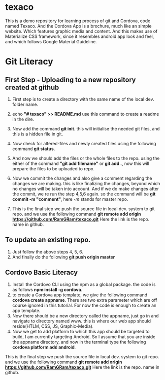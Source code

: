 # texaco

This is a demo repository for learning process of git and Cordova, code named Texaco. And the Cordova App is a brochure, much like an simple website. Which features graphic media and content. And this makes use of Materialize CSS framework, since it resembles android app look and feel, and which follows Google Material Guideline.   


# Git Literacy
## First Step - Uploading to a new repository created at github
1. First step is to create a directory with the same name of the local dev. folder name.

2. echo __"# texaco" >> README.md__ use this command to create a readme in the dire.
3. Now add the command **git init**. this will initialise the needed git files, and this is a hidden file in git.
4. Now check for altered-files and newly created files using the following command **git status**.
5. And now we should add the files or the whole files to the repo. using the either of the command **"git add filename"** or **git add .**, now this will prepare the files to be uploaded to repo.
6. Now we commit the changes and also give a comment regarding the changes we are making. this is like finalizing the changes, beyond which no changes will be taken into account. And if we do make changes after the commit, we re run the step 4,5,6 again. so the command will be **git commit -m "comment"**, here _-m_ stands for master repo.

7. This is the final step we push the source file in local dev. system to git repo. and we use the following command **git remote add origin https://github.com/RamGRam/texaco.git** Here the link is the repo. name in github.

## To update an existing repo. 
1. Just follow the above steps 4, 5, 6. 
2. And finally do the following **git push origin master**


## Cordovo Basic Literacy

1. Install the Cordovo CLI using the npm as a global package. the code is as follows **npm install -g cordova**.
2. to create a Cordova app template, we give the following command **cordova create appname**. There are two extra parameter which are off course ignored in this tutorial. For now the code is enough to create an app template.
3. Now there should be a new directory called the appname, just go in and navigate to directory named www. this is where our web app should reside(HTLM, CSS, JS, Graphic-Media).
4. Now we get to add platform to which this app should be targeted to build, I am currently targeting Android. So I assume that you are inside the appname directory, and now in the terminal type the following **cordova platform add android**.


This is the final step we push the source file in local dev. system to git repo. and we use the following command **git remote add origin https://github.com/RamGRam/texaco.git** Here the link is the repo. name in github.
